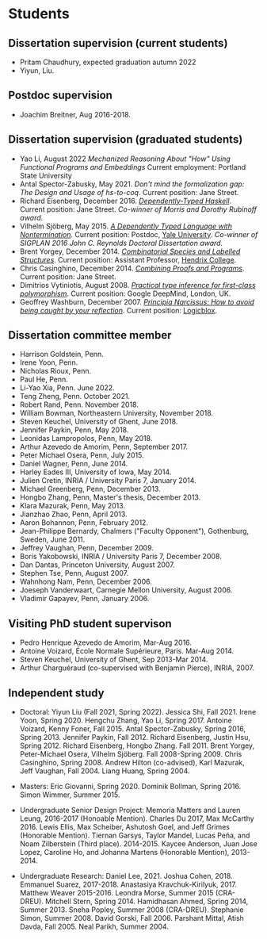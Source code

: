 Students
========


## Dissertation supervision (current students)
  - Pritam Chaudhury, expected graduation autumn 2022
  - Yiyun, Liu.

## Postdoc supervision
  - Joachim Breitner, Aug 2016-2018.

## Dissertation supervision (graduated students)
  - Yao Li, August 2022
    *Mechanized Reasoning About "How" Using Functional Programs and Embeddings*
    Current employment: Portland State University
  - Antal Spector-Zabusky, May 2021.
    *Don't mind the formalization gap: The Design and Usage of hs-to-coq.*
    Current position: Jane Street.
  - Richard Eisenberg, December 2016.
    [*Dependently-Typed Haskell*](http://repository.upenn.edu/dissertations/AAI10244979/).
    Current position: Jane Street.
    *Co-winner of Morris and Dorothy Rubinoff award.*
  - Vilhelm Sjöberg, May 2015.
    [*A Dependently Typed Language with Nontermination*](http://repository.upenn.edu/dissertations/AAI3709556/).
    Current position: Postdoc,
    [Yale University](http://www.cs.yale.edu/homes/vilhelm/).
	*Co-winner of SIGPLAN 2016 John C. Reynolds Doctoral Dissertation award.*
  - Brent Yorgey, December 2014.
    [*Combinatorial Species and Labelled Structures*](http://repository.upenn.edu/dissertations/AAI3668177/).
    Current position: Assistant Professor, [Hendrix College](https://www.hendrix.edu/).
  - Chris Casinghino, December 2014.
    [*Combining Proofs and Programs*](http://repository.upenn.edu/dissertations/AAI3670881/).
    Current position: Jane Street.
  - Dimitrios Vytiniotis, August 2008.
    [*Practical type inference for first-class polymorphism*](http://repository.upenn.edu/dissertations/AAI3328671/).
    Current position: Google DeepMind, London, UK.
  - Geoffrey Washburn, December 2007.
    [*Principia Narcissus: How to avoid being caught by your reflection*](http://repository.upenn.edu/dissertations/AAI3292086/).
    Current position: [Logicblox](http://www.logicblox.com/).

## Dissertation committee member
  - Harrison Goldstein, Penn.
  - Irene Yoon, Penn.
  - Nicholas Rioux, Penn.
  - Paul He, Penn.
  - Li-Yao Xia, Penn. June 2022.
  - Teng Zheng, Penn. October 2021.
  - Robert Rand, Penn. November 2018.
  - William Bowman, Northeastern University, November 2018.
  - Steven Keuchel, University of Ghent, June 2018.
  - Jennifer Paykin, Penn, May 2018.
  - Leonidas Lampropolos, Penn, May 2018.
  - Arthur Azevedo de Amorim, Penn, September 2017.
  - Peter Michael Osera, Penn, July 2015.
  - Daniel Wagner, Penn, June 2014.
  - Harley Eades III, University of Iowa, May 2014.
  - Julien Cretin, INRIA / University Paris 7, January 2014.
  - Michael Greenberg, Penn, December 2013.
  - Hongbo Zhang, Penn, Master's thesis, December 2013.
  - Klara Mazurak, Penn, May 2013.
  - Jianzhao Zhao, Penn, April 2013.
  - Aaron Bohannon, Penn, February 2012.
  - Jean-Philippe Bernardy, Chalmers ("Faculty Opponent"), Gothenburg, Sweden, June 2011.
  - Jeffrey Vaughan, Penn, December 2009.
  - Boris Yakobowski, INRIA / University Paris 7, December 2008.
  - Dan Dantas, Princeton University, August 2007.
  - Stephen Tse, Penn, August 2007.
  - Wahnhong Nam, Penn, December 2006.
  - Joeseph Vanderwaart, Carnegie Mellon University, August 2006.
  - Vladimir Gapayev, Penn, January 2006.

## Visiting PhD student supervison
  - Pedro Henrique Azevedo de Amorim, Mar-Aug 2016.
  - Antoine Voizard, École Normale Supérieure, Paris. Mar-Aug 2014.
  - Steven Keuchel, University of Ghent, Sep 2013-Mar 2014.
  - Arthur Charguéraud (co-supervised with Benjamin Pierce),  INRIA, 2007.

## Independent study

  - Doctoral: Yiyun Liu (Fall 2021, Spring 2022). Jessica Shi,
  Fall 2021. Irene Yoon, Spring 2020.  Hengchu Zhang, Yao Li,
  Spring 2017. Antoine Voizard, Kenny Foner, Fall 2015. Antal Spector-Zabusky,
  Spring 2016, Spring 2013. Jennifer Paykin, Fall 2012.  Richard Eisenberg,
  Justin Hsu, Spring 2012. Richard Eisenberg, Hongbo Zhang. Fall 2011.  Brent
  Yorgey, Peter-Michael Osera, Vilhelm Sjöberg. Fall 2008-Spring 2009. Chris
  Casinghino, Spring 2008. Andrew Hilton (co-advised), Karl Mazurak, Jeff
  Vaughan, Fall 2004.  Liang Huang, Spring 2004.

  - Masters: Eric Giovanni, Spring 2020. Dominik Bollman, Spring 2016. Simon Wimmer, Summer 2015.

  - Undergraduate Senior Design Project: Memoria Matters and Lauren Leung,
   2016-2017 (Honoable Mention). Charles Du 2017, Max McCarthy 2016.  Lewis
   Ellis, Max Scheiber, Ashutosh Goel, and Jeff Grimes (Honorable
   Mention). Tiernan Garsys, Taylor Mandel, Lucas Peña, and Noam Zilberstein
   (Third place). 2014-2015.  Kaycee Anderson, Juan Jose Lopez, Caroline Ho,
   and Johanna Martens (Honorable Mention), 2013-2014.

  - Undergraduate Research: Daniel Lee, 2021. Joshua Cohen, 2018. Emmanuel Suarez,
  2017-2018. Anastasiya Kravchuk-Kirilyuk, 2017. Matthew Weaver
  2015-2016. Leondra Morse, Summer 2015 (CRA-DREU). Mitchell Stern,
  Spring 2014.  Hamidhasan Ahmed, Spring 2014, Summer 2013. Sneha Popley,
  Summer 2008 (CRA-DREU).  Stephanie Simon, Summer 2008. David Gorski,
  Fall 2006.  Parshant Mittal, Atish Davda, Fall 2005. Neal Parikh, Summer 2004.
